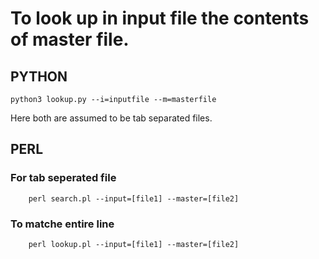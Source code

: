 # To look up in input file the contents of master file.
## PYTHON

```
python3 lookup.py --i=inputfile --m=masterfile
```
Here both are assumed to be tab separated files.  

## PERL
### For tab seperated file

```
	perl search.pl --input=[file1] --master=[file2]
```
### To matche entire line
```
	perl lookup.pl --input=[file1] --master=[file2]
```
